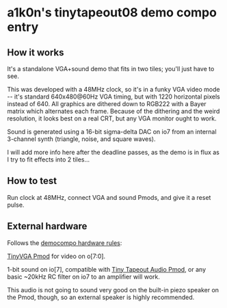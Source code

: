 <!---

This file is used to generate your project datasheet. Please fill in the information below and delete any unused
sections.

You can also include images in this folder and reference them in the markdown. Each image must be less than
512 kb in size, and the combined size of all images must be less than 1 MB.
-->

# a1k0n's tinytapeout08 demo compo entry

## How it works

It's a standalone VGA+sound demo that fits in two tiles; you'll just have to
see.

This was developed with a 48MHz clock, so it's in a funky VGA video mode -- it's
standard 640x480@60Hz VGA timing, but with 1220 horizontal pixels instead of
640.  All graphics are dithered down to RGB222 with a Bayer matrix which
alternates each frame. Because of the dithering and the weird resolution, it
looks best on a real CRT, but any VGA monitor ought to work.

Sound is generated using a 16-bit sigma-delta DAC on io7 from an internal
3-channel synth (triangle, noise, and square waves).

I will add more info here after the deadline passes, as the demo is in flux as I
try to fit effects into 2 tiles...

## How to test

Run clock at 48MHz, connect VGA and sound Pmods, and give it a reset pulse.

## External hardware

Follows the [democompo hardware rules](https://tinytapeout.com/competitions/demoscene/#what-are-the-rules):

[TinyVGA Pmod](https://github.com/mole99/tiny-vga) for video on o[7:0].

1-bit sound on io[7], compatible with [Tiny Tapeout Audio
Pmod](https://github.com/MichaelBell/tt-audio-pmod), or any basic ~20kHz RC filter
on io7 to an amplifier will work.

This audio is not going to sound very good on the built-in piezo speaker on the
Pmod, though, so an external speaker is highly recommended.
